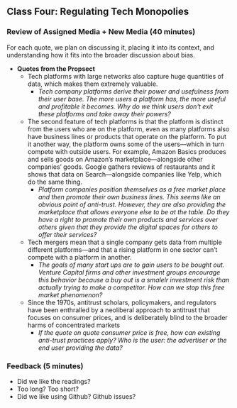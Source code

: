
## Class Four: Regulating Tech Monopolies

### Review of Assigned Media + New Media (40 minutes)

For each quote, we plan on discussing it, placing it into its context, and understanding how it fits into the broader discussion about bias.

- __Quotes from the Propsect__
    - Tech platforms with large networks also capture huge quantities of data, which makes them extremely valuable.
        - *Tech company platforms derive their power and usefulness from their user base. The more users a platform has, the more useful and profitable it becomes. Why do we think users don't exit these platforms and take away their powers?*
    - The second feature of tech platforms is that the platform is distinct from the users who are on the platform, even as many platforms also have business lines or products that operate on the platform. To put it another way, the platform owns some of the users—which in turn compete with outside users. For example, Amazon Basics produces and sells goods on Amazon’s marketplace—alongside other companies’ goods. Google gathers reviews of restaurants and it shows that data on Search—alongside companies like Yelp, which do the same thing.
        - *Platform companies position themselves as a free market place and then promote their own business lines. This seems like an obvious point of anti-trust. However, they are also providing the marketplace that allows everyone else to be at the table. Do they have a right to promote their own products and services over others given that they provide the digital spaces for others to offer their services?*
    -  Tech mergers mean that a single company gets data from multiple different platforms—and that a rising platform in one sector can’t compete with a platform in another.
        - *The goals of many start ups are to gain users to be bought out. Venture Capital firms and other investment groups encourage this behavior because a buy out is a smalelr investment risk than actually trying to make a competitor. How can we stop this free market phenomenon?*
    - Since the 1970s, antitrust scholars, policymakers, and regulators have been enthralled by a neoliberal approach to antitrust that focuses on consumer prices, and is deliberately blind to the broader harms of concentrated markets
        - *If the quote on quote consumer price is free, how can existing anti-trust practices apply? Who is the user: the advertiser or the end user providing the data?*

### Feedback (5 minutes)

- Did we like the readings?
- Too long? Too short?
- Did we like using Github? Github issues?

